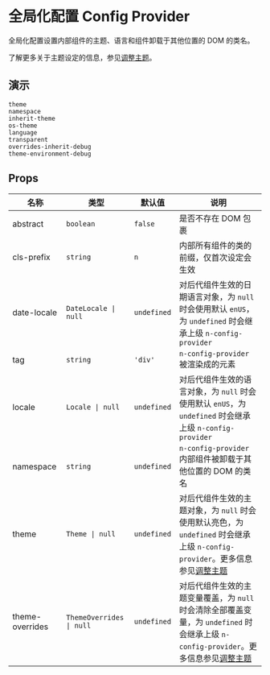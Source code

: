 # 全局化配置 Config Provider

全局化配置设置内部组件的主题、语言和组件卸载于其他位置的 DOM 的类名。

了解更多关于主题设定的信息，参见[调整主题](../docs/customize-theme)。

## 演示

```demo
theme
namespace
inherit-theme
os-theme
language
transparent
overrides-inherit-debug
theme-environment-debug
```

## Props

| 名称 | 类型 | 默认值 | 说明 |
| --- | --- | --- | --- |
| abstract | `boolean` | `false` | 是否不存在 DOM 包裹 |
| cls-prefix | `string` | `n` | 内部所有组件的类的前缀，仅首次设定会生效 |
| date-locale | `DateLocale \| null` | `undefined` | 对后代组件生效的日期语言对象，为 `null` 时会使用默认 `enUS`，为 `undefined` 时会继承上级 `n-config-provider` |
| tag | `string` | `'div'` | `n-config-provider` 被渲染成的元素 |
| locale | `Locale \| null` | `undefined` | 对后代组件生效的语言对象，为 `null` 时会使用默认 `enUS`，为 `undefined` 时会继承上级 `n-config-provider` |
| namespace | `string` | `undefined` | `n-config-provider` 内部组件被卸载于其他位置的 DOM 的类名 |
| theme | `Theme \| null` | `undefined` | 对后代组件生效的主题对象，为 `null` 时会使用默认亮色，为 `undefined` 时会继承上级 `n-config-provider`。更多信息参见[调整主题](docs/customize-theme) |
| theme-overrides | `ThemeOverrides \| null` | `undefined` | 对后代组件生效的主题变量覆盖，为 `null` 时会清除全部覆盖变量，为 `undefined` 时会继承上级 `n-config-provider`。更多信息参见[调整主题](docs/customize-theme) |
